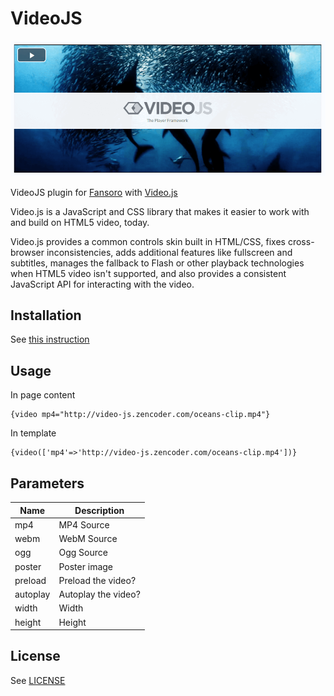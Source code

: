 # VideoJS

![VideoJS](screenshot.png)

VideoJS plugin for [Fansoro](https://github.com/fansoro/fansoro) with [Video.js](http://videojs.com/)  

Video.js is a JavaScript and CSS library that makes it easier to work with and build on HTML5 video, today.  

Video.js provides a common controls skin built in HTML/CSS, fixes cross-browser inconsistencies, adds additional features like fullscreen and subtitles, manages the fallback to Flash or other playback technologies when HTML5 video isn't supported, and also provides a consistent JavaScript API for interacting with the video.   

## Installation
See [this instruction](http://fansoro.org/documentation/plugins/plugins-installation)

## Usage

In page content
```
{video mp4="http://video-js.zencoder.com/oceans-clip.mp4"}
```

In template
```smarty
{video(['mp4'=>'http://video-js.zencoder.com/oceans-clip.mp4'])}
```

## Parameters

| Name | Description |
| -----|-------------|
| mp4  | MP4 Source  |
| webm | WebM Source |
| ogg  | Ogg Source  |
| poster | Poster image |
| preload | Preload the video? |
| autoplay | Autoplay the video? |
| width | Width |
| height | Height |

## License
See [LICENSE](https://github.com/fansoro/fansoro-plugin-spolier/blob/master/LICENSE)
